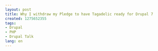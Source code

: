 ```yaml
---
layout: post
title: Why I withdraw my Pledge to have Tagadelic ready for Drupal 7
created: 1275652355
tags:
- Drupal
- PHP
- Drupal Talk
lang: en
---
```



